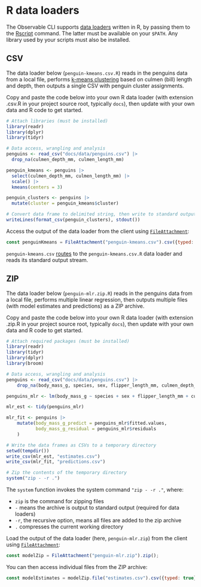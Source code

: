 # R data loaders

The Observable CLI supports [data loaders](../loaders) written in R, by passing them to the [Rscript](https://www.r-project.org/) command. The latter must be available on your `$PATH`. Any library used by your scripts must also be installed.

## CSV

The data loader below (`penguin-kmeans.csv.R`) reads in the penguins data from a local file, performs [k-means clustering](https://en.wikipedia.org/wiki/K-means_clustering) based on culmen (bill) length and depth, then outputs a single CSV with penguin cluster assignments.

Copy and paste the code below into your own R data loader (with extension .csv.R in your project source root, typically `docs`), then update with your own data and R code to get started.

```r
# Attach libraries (must be installed)
library(readr)
library(dplyr)
library(tidyr)

# Data access, wrangling and analysis
penguins <- read_csv("docs/data/penguins.csv") |> 
  drop_na(culmen_depth_mm, culmen_length_mm)

penguin_kmeans <- penguins |> 
  select(culmen_depth_mm, culmen_length_mm) |> 
  scale() |> 
  kmeans(centers = 3)

penguin_clusters <- penguins |> 
  mutate(cluster = penguin_kmeans$cluster)

# Convert data frame to delimited string, then write to standard output
writeLines(format_csv(penguin_clusters), stdout())
```

Access the output of the data loader from the client using [`FileAttachment`](../javascript/files):

```js run=false
const penguinKmeans = FileAttachment("penguin-kmeans.csv").csv({typed: true});
```
`penguin-kmeans.csv` [routes](../loaders#routing) to the `penguin-kmeans.csv.R` data loader and reads its standard output stream.

## ZIP

The data loader below (`penguin-mlr.zip.R`) reads in the penguins data from a local file, performs multiple linear regression, then outputs multiple files (with model estimates and predictions) as a ZIP archive. 

Copy and paste the code below into your own R data loader (with extension .zip.R in your project source root, typically `docs`), then update with your own data and R code to get started.

```r
# Attach required packages (must be installed)
library(readr)
library(tidyr)
library(dplyr)
library(broom)

# Data access, wrangling and analysis
penguins <- read_csv("docs/data/penguins.csv") |> 
    drop_na(body_mass_g, species, sex, flipper_length_mm, culmen_depth_mm)

penguins_mlr <- lm(body_mass_g ~ species + sex + flipper_length_mm + culmen_depth_mm, data = penguins)

mlr_est <- tidy(penguins_mlr)

mlr_fit <- penguins |> 
    mutate(body_mass_g_predict = penguins_mlr$fitted.values,
           body_mass_g_residual = penguins_mlr$residuals
    )

# Write the data frames as CSVs to a temporary directory
setwd(tempdir())
write_csv(mlr_est, "estimates.csv")
write_csv(mlr_fit, "predictions.csv")

# Zip the contents of the temporary directory
system("zip - -r .")
```

The `system` function invokes the system command `"zip - -r ."`, where:
- `zip` is the command for zipping files
- `-` means the archive is output to standard output (required for data loaders)
- `-r`, the recursive option, means all files are added to the zip archive
- `.` compresses the current working directory

Load the output of the data loader (here, `penguin-mlr.zip`) from the client using [`FileAttachment`](../javascript/files): 

```js run=false
const modelZip = FileAttachment("penguin-mlr.zip").zip();
```

You can then access individual files from the ZIP archive:

```js run=false
const modelEstimates = modelZip.file("estimates.csv").csv({typed: true})
```